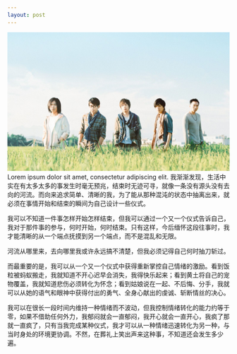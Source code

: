 ```yaml
---
layout: post
---
```

<img src="/images/fulls/02.jpg" class="fit image">
Lorem ipsum dolor sit amet, consectetur adipiscing elit. 我渐渐发现，生活中实在有太多太多的事发生时毫无预兆，结束时无迹可寻，就像一条没有源头没有去向的河流。而向来追求简单、清晰的我，为了能从那种混沌的状态中抽离出来，就必须在事情开始和结束的瞬间为自己设计一些仪式。

我可以不知道一件事怎样开始怎样结束，但我可以通过一个又一个仪式告诉自己，我对于那件事的参与，何时开始，何时结束。只有这样，今后缅怀这段往事时，我才能清晰的从一个端点抚摸到另一个端点，而不是混乱和无限。

河流从哪里来，去向哪里我或许永远搞不清楚，但我必须记得自己何时抽刀斩过。

而最重要的是，我可以从一个又一个仪式中获得重新掌控自己情绪的激励。看到饭粒被蚂蚁搬走，我就知道不开心迟早会消失，我得快乐起来；看到黄土将自己的宠物覆盖，我就知道悲伤必须转化为怀念；看到姑娘说在一起、不后悔、分手，我就可以从她的语气和眼神中获得付出的勇气、全身心献出的虔诚、斩断情丝的决心。

我可以在很长一段时间内维持一种情绪而不波动，但我控制情绪转化的能力约等于零，如果不借助任何外力，我郁闷就会一直郁闷，我开心就会一直开心，我疯了那就一直疯了，只有当我完成某种仪式，我才可以从一种情绪迅速转化为另一种，与当时身处的环境更协调。不然，在葬礼上笑出声来这种事，不知道还会发生多少遍。

